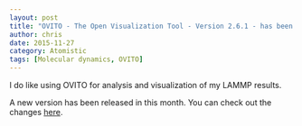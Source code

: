 ```yaml
---
layout: post
title: "OVITO - The Open Visualization Tool - Version 2.6.1 - has been released"
author: chris
date: 2015-11-27
category: Atomistic
tags: [Molecular dynamics, OVITO]
---
```


I do like using OVITO for analysis and visualization of my LAMMP results.

A new version has been released in this month. You can check out the changes [here](https://www.ovito.org/index.php/about/version-history).